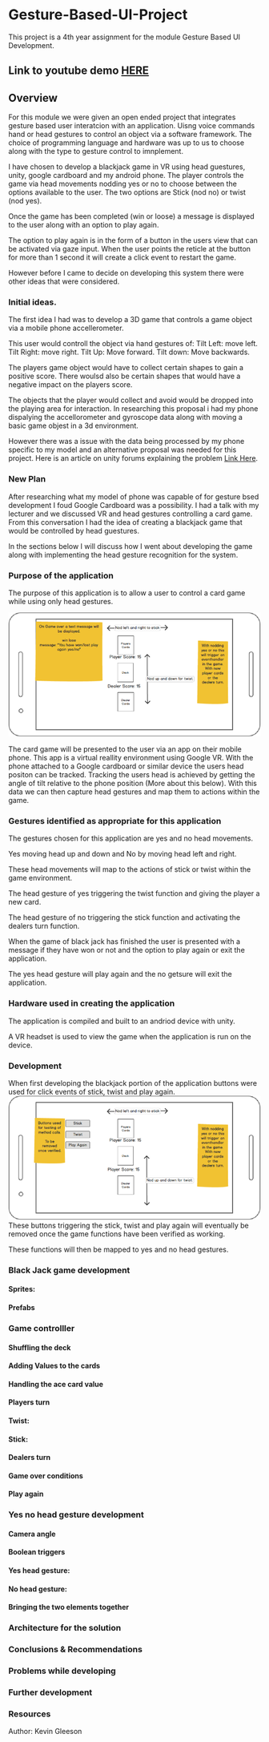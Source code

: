 # Gesture-Based-UI-Project
This project is a 4th year assignment for the module Gesture Based UI Development.
## Link to youtube demo [HERE](https://www.youtube.com/watch?v=Uiy2A6vALLQ)
## Overview
For this module we were given an open ended project that integrates gesture based user interatcion with an application.
Uisng voice commands hand or head gestures to control an object via a software framework.
The choice of programming language and hardware was up to us to choose along with the type to gesture control to imnplement.

I have chosen to develop a blackjack game in VR using head guestures, unity, google cardboard and my android phone.
The player controls the game via head movements nodding yes or no to choose between the options available to the user.
The two options are Stick (nod no) or twist (nod yes).

Once the game has been completed (win or loose) a message is displayed to the user along with an option to play again.

The option to play again is in the form of a button in the users view that can be activated via gaze input.
When the user points the reticle at the button for more than 1 second it will create a click event to restart the game.

However before I came to decide on developing this system there were other ideas that were considered.


### Initial ideas.

The first idea I had was to develop a 3D game that controls a game object via a mobile phone accellerometer. 

This user would controll the object via hand gestures of:
Tilt Left: move left.
Tilt Right: move right.
Tilt Up: Move forward.
Tilt down: Move backwards.

The players game object would have to collect certain shapes to gain a positive score.
There woulsd also be certain shapes that would have a negative impact on the players score.

The objects that the player would collect and avoid would be dropped into the playing area for interaction.
In researching this proposal i had my phone dispalying the accellorometer and gyroscope data along with moving a basic game objest in a 3d environment.

However there was a issue with the data being processed by my phone specific to my model and an alternative proposal was needed for this project.
Here is an article on unity forums explaining the problem [Link Here](https://answers.unity.com/questions/1273323/gyroscope-samsung-s7-doesnt-work-properly.html).

### New Plan
After researching what my model of phone was capable of for gesture bsed development I foud Google Cardboard was a possibility.
I had a talk with my lecturer and we discussed VR and head gestures controlling a card game.
From this conversation I had the idea of creating a blackjack game that would be controlled by head guestures.

In the sections below I will discuss how I went about developing the game along with implementing the head gesture recognition for the system.

### Purpose of the application
The purpose of this application is to allow a user to control a card game while using only head gestures.

<img src="images/New Mockup 1.png">

The card game will be presented to the user via an app on their mobile phone.
This app is a virtual reallity environment using Google VR.
With the phone attached to a Google cardboard or similar device the users head positon can be tracked.
Tracking the users head is achieved by getting the angle of tilt relative to the phone position (More about this below).
With this data we can then capture head gestures and map them to actions within the game.



### Gestures identified as appropriate for this application
The gestures chosen for this application are yes and no head movements.

Yes moving head up and down and No by moving head left and right.

These head movements will map to the actions of stick or twist within the game environment.

The head gesture of yes triggering the twist function and giving the player a new card.

The head gesture of no triggering the stick function and activating the dealers turn function.

When the game of black jack has finished the user is presented with a message if they have won or not and the option to play again or exit the application. 

The yes head gesture will play again and the no getsure will exit the application.


### Hardware used in creating the application
The application is compiled and built to an andriod device with unity.

A VR headset is used to view the game when the application is run on the device.


### Development

When first developing the blackjack portion of the application buttons were used for click events of stick, twist and play again.
<img src="images/buttons.png">
These buttons triggering the stick, twist and play again will eventually be removed once the game functions have been verified as working.

These functions will then be mapped to yes and no head gestures.
### Black Jack game development

#### Sprites:

#### Prefabs

### Game controlller

#### Shuffling the deck

#### Adding Values to the cards

#### Handling the ace card value

#### Players turn

#### Twist:

#### Stick:

#### Dealers turn

#### Game over conditions

#### Play again

### Yes no head gesture development

#### Camera angle 

#### Boolean triggers

#### Yes head gesture:

#### No head gesture:

####  Bringing the two elements together

### Architecture for the solution

### Conclusions & Recommendations

### Problems while developing

### Further development 

### Resources






Author: Kevin Gleeson
